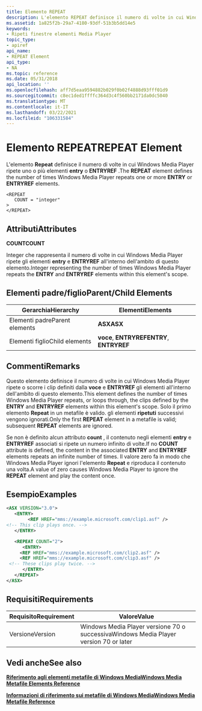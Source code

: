 ```yaml
---
title: Elemento REPEAT
description: L'elemento REPEAT definisce il numero di volte in cui Windows Media Player ripete uno o più elementi ENTRY o ENTRYREF.
ms.assetid: 1a825f2b-29a7-4180-93df-51b3b5dd14e5
keywords:
- Ripeti finestre elementi Media Player
topic_type:
- apiref
api_name:
- REPEAT Element
api_type:
- NA
ms.topic: reference
ms.date: 05/31/2018
api_location: ''
ms.openlocfilehash: aff7d5eaa9594882b029f0b02f4888d93fff01d9
ms.sourcegitcommit: c8ec1ded1ffffc364d3c4f560bb2171da0dc5040
ms.translationtype: MT
ms.contentlocale: it-IT
ms.lasthandoff: 03/22/2021
ms.locfileid: "106331584"
---
```

# <a name="repeat-element"></a><span data-ttu-id="f9211-104">Elemento REPEAT</span><span class="sxs-lookup"><span data-stu-id="f9211-104">REPEAT Element</span></span>

<span data-ttu-id="f9211-105">L'elemento **Repeat** definisce il numero di volte in cui Windows Media Player ripete uno o più elementi **entry** o **ENTRYREF** .</span><span class="sxs-lookup"><span data-stu-id="f9211-105">The **REPEAT** element defines the number of times Windows Media Player repeats one or more **ENTRY** or **ENTRYREF** elements.</span></span>

``` syntax
<REPEAT   
   COUNT = "integer"
>
</REPEAT>
```

## <a name="attributes"></a><span data-ttu-id="f9211-106">Attributi</span><span class="sxs-lookup"><span data-stu-id="f9211-106">Attributes</span></span>

<span data-ttu-id="f9211-107">**COUNT**</span><span class="sxs-lookup"><span data-stu-id="f9211-107">**COUNT**</span></span>

<span data-ttu-id="f9211-108">Integer che rappresenta il numero di volte in cui Windows Media Player ripete gli elementi **entry** e **ENTRYREF** all'interno dell'ambito di questo elemento.</span><span class="sxs-lookup"><span data-stu-id="f9211-108">Integer representing the number of times Windows Media Player repeats the **ENTRY** and **ENTRYREF** elements within this element's scope.</span></span>

## <a name="parentchild-elements"></a><span data-ttu-id="f9211-109">Elementi padre/figlio</span><span class="sxs-lookup"><span data-stu-id="f9211-109">Parent/Child Elements</span></span>



| <span data-ttu-id="f9211-110">Gerarchia</span><span class="sxs-lookup"><span data-stu-id="f9211-110">Hierarchy</span></span>       | <span data-ttu-id="f9211-111">Elementi</span><span class="sxs-lookup"><span data-stu-id="f9211-111">Elements</span></span>                |
|-----------------|-------------------------|
| <span data-ttu-id="f9211-112">Elementi padre</span><span class="sxs-lookup"><span data-stu-id="f9211-112">Parent elements</span></span> | <span data-ttu-id="f9211-113">**ASX**</span><span class="sxs-lookup"><span data-stu-id="f9211-113">**ASX**</span></span>                 |
| <span data-ttu-id="f9211-114">Elementi figlio</span><span class="sxs-lookup"><span data-stu-id="f9211-114">Child elements</span></span>  | <span data-ttu-id="f9211-115">**voce**, **ENTRYREF**</span><span class="sxs-lookup"><span data-stu-id="f9211-115">**ENTRY**, **ENTRYREF**</span></span> |



 

## <a name="remarks"></a><span data-ttu-id="f9211-116">Commenti</span><span class="sxs-lookup"><span data-stu-id="f9211-116">Remarks</span></span>

<span data-ttu-id="f9211-117">Questo elemento definisce il numero di volte in cui Windows Media Player ripete o scorre i clip definiti dalla **voce** e **ENTRYREF** gli elementi all'interno dell'ambito di questo elemento.</span><span class="sxs-lookup"><span data-stu-id="f9211-117">This element defines the number of times Windows Media Player repeats, or loops through, the clips defined by the **ENTRY** and **ENTRYREF** elements within this element's scope.</span></span> <span data-ttu-id="f9211-118">Solo il primo elemento **Repeat** in un metafile è valido. gli elementi **ripetuti** successivi vengono ignorati.</span><span class="sxs-lookup"><span data-stu-id="f9211-118">Only the first **REPEAT** element in a metafile is valid; subsequent **REPEAT** elements are ignored.</span></span>

<span data-ttu-id="f9211-119">Se non è definito alcun attributo **count** , il contenuto negli elementi **entry** e **ENTRYREF** associati si ripete un numero infinito di volte.</span><span class="sxs-lookup"><span data-stu-id="f9211-119">If no **COUNT** attribute is defined, the content in the associated **ENTRY** and **ENTRYREF** elements repeats an infinite number of times.</span></span> <span data-ttu-id="f9211-120">Il valore zero fa in modo che Windows Media Player ignori l'elemento **Repeat** e riproduca il contenuto una volta.</span><span class="sxs-lookup"><span data-stu-id="f9211-120">A value of zero causes Windows Media Player to ignore the **REPEAT** element and play the content once.</span></span>

## <a name="examples"></a><span data-ttu-id="f9211-121">Esempio</span><span class="sxs-lookup"><span data-stu-id="f9211-121">Examples</span></span>


```XML
<ASX VERSION="3.0">
   <ENTRY>
        <REF HREF="mms://example.microsoft.com/clip1.asf" />
<!-- This clip plays once. -->
   </ENTRY>

   <REPEAT COUNT="2">
      <ENTRY>
     <REF HREF="mms://example.microsoft.com/clip2.asf" />
     <REF HREF="mms://example.microsoft.com/clip3.asf" />
 <!-- These clips play twice. -->
      </ENTRY>
   </REPEAT>
</ASX>
```



## <a name="requirements"></a><span data-ttu-id="f9211-122">Requisiti</span><span class="sxs-lookup"><span data-stu-id="f9211-122">Requirements</span></span>



| <span data-ttu-id="f9211-123">Requisito</span><span class="sxs-lookup"><span data-stu-id="f9211-123">Requirement</span></span> | <span data-ttu-id="f9211-124">Valore</span><span class="sxs-lookup"><span data-stu-id="f9211-124">Value</span></span> |
|--------------------|-----------------------------------------------------|
| <span data-ttu-id="f9211-125">Versione</span><span class="sxs-lookup"><span data-stu-id="f9211-125">Version</span></span><br/> | <span data-ttu-id="f9211-126">Windows Media Player versione 70 o successiva</span><span class="sxs-lookup"><span data-stu-id="f9211-126">Windows Media Player version 70 or later</span></span><br/> |



## <a name="see-also"></a><span data-ttu-id="f9211-127">Vedi anche</span><span class="sxs-lookup"><span data-stu-id="f9211-127">See also</span></span>

<dl> <dt>

[<span data-ttu-id="f9211-128">**Riferimento agli elementi metafile di Windows Media**</span><span class="sxs-lookup"><span data-stu-id="f9211-128">**Windows Media Metafile Elements Reference**</span></span>](windows-media-metafile-elements-reference.md)
</dt> <dt>

[<span data-ttu-id="f9211-129">**Informazioni di riferimento sui metafile di Windows Media**</span><span class="sxs-lookup"><span data-stu-id="f9211-129">**Windows Media Metafile Reference**</span></span>](windows-media-metafile-reference.md)
</dt> </dl>

 

 





